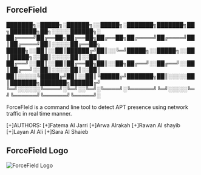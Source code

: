 ## ForceField
███████╗░█████╗░██████╗░░█████╗░███████╗███████╗██╗███████╗██╗░░░░░██████╗░
██╔════╝██╔══██╗██╔══██╗██╔══██╗██╔════╝██╔════╝██║██╔════╝██║░░░░░██╔══██╗
█████╗░░██║░░██║██████╔╝██║░░╚═╝█████╗░░█████╗░░██║█████╗░░██║░░░░░██║░░██║
██╔══╝░░██║░░██║██╔══██╗██║░░██╗██╔══╝░░██╔══╝░░██║██╔══╝░░██║░░░░░██║░░██║
██║░░░░░╚█████╔╝██║░░██║╚█████╔╝███████╗██║░░░░░██║███████╗███████╗██████╔╝
╚═╝░░░░░░╚════╝░╚═╝░░╚═╝░╚════╝░╚══════╝╚═╝░░░░░╚═╝╚══════╝╚══════╝╚═════╝░

ForceFIeld is a command line tool to detect APT presence using network traffic in real time manner.

[+]AUTHORS:
[+]Fatema Al Jarri
[+]Arwa Alrakah
[+]Rawan Al shayib
[+]Layan Al Ali
[+]Sara Al Shaieb

## ForceField Logo

![ForceField Logo]([https://github.com/arwar/ForceField/raw/main/logo.png](https://github.com/ArwaRakah/ForceField/blob/main/logo.jpeg?raw=true) "ForceField Logo")

